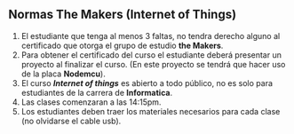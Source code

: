 ## Normas The Makers (Internet of Things)

1. El estudiante que tenga al menos 3 faltas, no tendra derecho alguno al certificado que otorga el grupo de estudio **the Makers**.
2. Para obtener el certificado del curso el estudiante deberá presentar un proyecto al finalizar el curso. (En este proyecto se tendrá que hacer uso de la placa **Nodemcu**).
3. El curso **_Internet of things_** es abierto a todo público, no es solo para estudiantes de la carrera de **Informatica**. 
4. Las clases comenzaran a las 14:15pm.
5. Los estudiantes deben traer los  materiales necesarios para cada clase (no olvidarse el cable usb).
